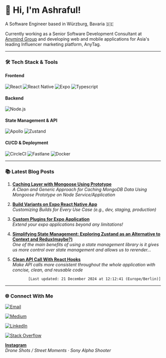 # 👋 Hi, I'm Ashraful!

A Software Engineer based in Würzburg, Bavaria 🇩🇪

Currently working as a Senior Software Development Consultant at [Anymind Group](https://anymindgroup.com) and developing web and mobile applications for Asia's leading Influencer marketing platform, AnyTag.

---

### 🛠 Tech Stack & Tools

#### Frontend

![React](https://img.shields.io/badge/React-20232A?style=for-the-badge&logo=react&logoColor=61DAFB)
![React Native](https://img.shields.io/badge/React_Native-20232A?style=for-the-badge&logo=react&logoColor=61DAFB)
![Expo](https://img.shields.io/badge/Expo-000020?style=for-the-badge&logo=expo&logoColor=white)
![Typescript](https://img.shields.io/badge/Typescript-007ACC?style=for-the-badge&logo=typescript&logoColor=white)

#### Backend

![Node.js](https://img.shields.io/badge/Node.js-43853D?style=for-the-badge&logo=node.js&logoColor=white)

#### State Management & API

![Apollo](https://img.shields.io/badge/Apollo-311C87?style=for-the-badge&logo=apollo-graphql&logoColor=white)
![Zustand](https://img.shields.io/badge/Zustand-181717?style=for-the-badge&logo=zustand&logoColor=white)

#### CI/CD & Deployment

![CircleCI](https://img.shields.io/badge/CircleCI-343434?style=for-the-badge&logo=circleci&logoColor=white)
![Fastlane](https://img.shields.io/badge/Fastlane-00F200?style=for-the-badge&logo=fastlane&logoColor=white)
![Docker](https://img.shields.io/badge/Docker-2496ED?style=for-the-badge&logo=docker&logoColor=white)

---

### 📚 Latest Blog Posts

<!-- START_FETCHED_MEDIUM_POSTS -->

1. **[Caching Layer with Mongoose Using Prototype](https://imasharaful.medium.com/caching-layer-with-mongoose-using-prototype-342c4eed5af5)**  
   _A Clean and Generic Approach for Caching MongoDB Data Using Mongoose Prototype on Node Service/Application_

2. **[Build Variants on Expo React Native App](https://imasharaful.medium.com/build-variants-on-expo-react-native-app-b35cd276be26)**  
   _Customizing Builds for Every Use Case (e.g., dev, staging, production)_

3. **[Custom Plugins for Expo Application](https://imasharaful.medium.com/custom-plugins-for-expo-application-a17b7f889483)**  
   _Extend your expo applications beyond any limitations!_

4. **[Simplifying State Management: Exploring Zustand as an Alternative to Context and Redux(maybe?)](https://imasharaful.medium.com/simplifying-state-management-exploring-zustand-as-an-alternative-to-context-and-redux-maybe-7a61a6a732c5)**  
   _One of the main benefits of using a state management library is it gives us more control over state management and allows us to rerender…_

5. **[Clean API Call With React Hooks](https://imasharaful.medium.com/clean-api-call-with-react-hooks-3bd6438a375a)**  
   _Make API calls more consistent throughout the whole application with concise, clean, and reusable code_

<p align="right"><code>[Last updated: 21 December 2024 at 12:12:41 (Europe/Berlin)]</code></p>

<!-- END_FETCHED_MEDIUM_POSTS -->

---

### 🌐 Connect With Me

[![Email](https://img.shields.io/badge/Email-D14836?style=flat&logo=gmail&logoColor=white)](mailto:hello.islamashraful@gmail.com)

[![Medium](https://img.shields.io/badge/Medium-12100E?style=flat&logo=medium&logoColor=white)](https://medium.com/@imasharaful)

[![LinkedIn](https://img.shields.io/badge/LinkedIn-0077B5?style=flat&logo=linkedin&logoColor=white)](https://www.linkedin.com/in/islam-ashraful)

[![Stack Overflow](https://img.shields.io/badge/Stack%20Overflow-F58025?style=flat&logo=stackoverflow&logoColor=white)](https://stackoverflow.com/users/9162349/ashraful-islam)

**[Instagram](https://www.instagram.com/igashislam)**  
 _Drone Shots / Street Moments · Sony Alpha Shooter_

